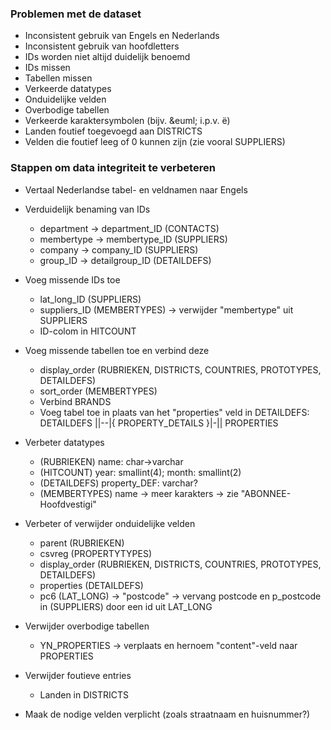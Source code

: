 ### Problemen met de dataset

* Inconsistent gebruik van Engels en Nederlands
* Inconsistent gebruik van hoofdletters
* IDs worden niet altijd duidelijk benoemd
* IDs missen
* Tabellen missen
* Verkeerde datatypes
* Onduidelijke velden
* Overbodige tabellen
* Verkeerde karaktersymbolen (bijv. \&euml; i.p.v. ë)
* Landen foutief toegevoegd aan DISTRICTS
* Velden die foutief leeg of 0 kunnen zijn (zie vooral SUPPLIERS)


### Stappen om data integriteit te verbeteren

* Vertaal Nederlandse tabel- en veldnamen naar Engels

* Verduidelijk benaming van IDs
    * department -> department_ID (CONTACTS)
    * membertype -> membertype_ID (SUPPLIERS)
    * company -> company_ID (SUPPLIERS)
    * group_ID -> detailgroup_ID (DETAILDEFS)

* Voeg missende IDs toe
    * lat_long_ID (SUPPLIERS)
    * suppliers_ID (MEMBERTYPES) -> verwijder "membertype" uit SUPPLIERS
    * ID-colom in HITCOUNT

* Voeg missende tabellen toe en verbind deze
    * display_order (RUBRIEKEN, DISTRICTS, COUNTRIES, PROTOTYPES, DETAILDEFS)
    * sort_order (MEMBERTYPES)
    * Verbind BRANDS
    * Voeg tabel toe in plaats van het "properties" veld in DETAILDEFS: DETAILDEFS ||--|{ PROPERTY_DETAILS }|-|| PROPERTIES

* Verbeter datatypes
    * (RUBRIEKEN) name: char->varchar
    * (HITCOUNT) year: smallint(4); month: smallint(2)
    * (DETAILDEFS) property_DEF: varchar?
    * (MEMBERTYPES) name -> meer karakters -> zie "ABONNEE-Hoofdvestigi"

* Verbeter of verwijder onduidelijke velden
    * parent (RUBRIEKEN)
    * csvreg (PROPERTYTYPES)
    * display_order (RUBRIEKEN, DISTRICTS, COUNTRIES, PROTOTYPES, DETAILDEFS)
    * properties (DETAILDEFS)
    * pc6 (LAT_LONG) -> "postcode" -> vervang postcode en p_postcode in (SUPPLIERS) door een id uit LAT_LONG

* Verwijder overbodige tabellen
    * YN_PROPERTIES -> verplaats en hernoem "content"-veld naar PROPERTIES

* Verwijder foutieve entries
    * Landen in DISTRICTS

* Maak de nodige velden verplicht (zoals straatnaam en huisnummer?)